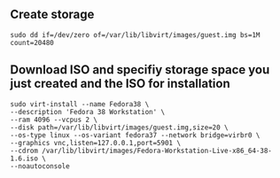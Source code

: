 ## Create storage
```
sudo dd if=/dev/zero of=/var/lib/libvirt/images/guest.img bs=1M count=20480
```

## Download ISO and specifiy storage space you just created and the ISO for installation
```
sudo virt-install --name Fedora38 \
--description 'Fedora 38 Workstation' \
--ram 4096 --vcpus 2 \
--disk path=/var/lib/libvirt/images/guest.img,size=20 \
--os-type linux --os-variant fedora37 --network bridge=virbr0 \
--graphics vnc,listen=127.0.0.1,port=5901 \
--cdrom /var/lib/libvirt/images/Fedora-Workstation-Live-x86_64-38-1.6.iso \
--noautoconsole
```
